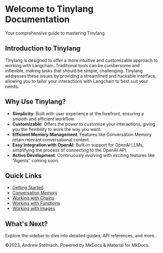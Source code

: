 # Welcome to Tinylang Documentation

Your comprehensive guide to mastering Tinylang.

## Introduction to Tinylang

Tinylang is designed to offer a more intuitive and customizable approach to working with Langchain. Traditional tools can be cumbersome and inflexible, making tasks that should be simple, challenging. Tinylang addresses these issues by providing a streamlined and hackable interface, allowing you to tailor your interactions with Langchain to best suit your needs.

## Why Use Tinylang?

- **Simplicity**: Built with user experience at the forefront, ensuring a smooth and efficient workflow.
- **Customizable**: Offers the power to customize your interactions, giving you the flexibility to work the way you want.
- **Efficient Memory Management**: Features like Conversation Memory retain relevant conversational context.
- **Easy Integration with OpenAI**: Built-in support for OpenAI LLMs, simplifying the process of connecting to the OpenAI API.
- **Active Development**: Continuously evolving with exciting features like "Agents" coming soon.

## Quick Links

- [Getting Started](getting_started.md)
- [Conversation Memory](conversation_memory.md)
- [Working with Chains](chains.md)
- [Working with Functions](functions.md)
- [Working with Images](images.md)

## What's Next?

Explore the sidebar to dive into detailed guides, API references, and more.

©2023, Andrew Stelmach. Powered by MkDocs & Material for MkDocs.
